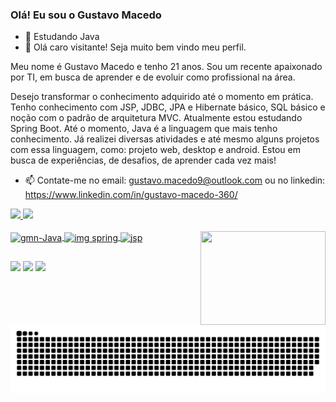 ### Olá! Eu sou o Gustavo Macedo

- 🌱 Estudando Java
- 💬 Olá caro visitante! Seja muito bem vindo meu perfil.

Meu nome é Gustavo Macedo e tenho 21 anos.
Sou um recente apaixonado por TI, em busca de aprender e de evoluir como profissional na área.

Desejo transformar o conhecimento adquirido até o momento em prática. Tenho conhecimento com JSP, JDBC, JPA e Hibernate básico, SQL básico e noção com o padrão de arquitetura MVC. Atualmente estou estudando Spring Boot. 
Até o momento, Java é a linguagem que mais tenho conhecimento. Já realizei diversas atividades e até mesmo alguns projetos com essa linguagem, como: projeto web, desktop e android. 
Estou em busca de experiências, de desafios, de aprender cada vez mais!

- 📫 Contate-me no email: gustavo.macedo9@outlook.com ou no linkedin: https://www.linkedin.com/in/gustavo-macedo-360/

 <div>
  <a href="https://github.com/gmn-95">
  <img height="180em" src="https://github-readme-stats.vercel.app/api?username=gmn-95&show_icons=true&theme=blue-green&include_all_commits=true&count_private=true"/>
  <img height="179em" src="https://github-readme-stats.vercel.app/api/top-langs/?username=gmn-95&layout=compact&langs_count=7&theme=blue-green"/>
</div>
  <div style="display: inline_block"><br>
  <img align="center" alt="gmn-Java" height="55" width="55" src="https://cdn.jsdelivr.net/gh/devicons/devicon/icons/java/java-original-wordmark.svg">
   
   <img align="center" alt="img spring" height="50" width="50" src="https://cdn.jsdelivr.net/gh/devicons/devicon/icons/spring/spring-original.svg" />
   
   <img align="center" alt="jsp" height="50" width="50" src="https://user-images.githubusercontent.com/80294306/166163129-01edad79-a6e6-4d8c-ba70-f72f0601d772.png">
   

  <img align="right" alt="" height="150" width="200" src="https://camo.githubusercontent.com/4c8d92806e3c2322a2c390ffa0019c1d6f78a4d82108aa6946863ae362a763c8/68747470733a2f2f69322e77702e636f6d2f616c6c68746163636573732e696e666f2f77702d636f6e74656e742f75706c6f6164732f323031382f30332f70726f6772616d6d696e672e6769663f6669743d313238312532433731362673736c3d31">
  
</div>
  
  ##
  
  <div> 
  <a href="https://www.instagram.com/gmn_95/" target="_blank"><img src="https://img.shields.io/badge/-Instagram-%23E4405F?style=for-the-badge&logo=instagram&logoColor=white" target="_blank"></a>
 <a href="https://discord.com/channels/Gustavo.Macedo#4172" target="_blank"><img src="https://img.shields.io/badge/Discord-7289DA?style=for-the-badge&logo=discord&logoColor=white" target="_blank"></a> 
  <a href="https://www.linkedin.com/in/gustavo-macedo-do-nascimento-86a6341aa/" target="_blank"><img src="https://img.shields.io/badge/-LinkedIn-%230077B5?style=for-the-badge&logo=linkedin&logoColor=white" target="_blank"></a> 
 
  ![Snake animation](https://github.com/gmn-95/gmn-95/blob/output/github-contribution-grid-snake.svg)
 
</div>
